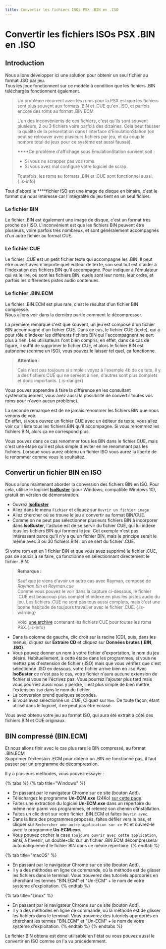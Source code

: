 ```yaml
---
title: Convertir les fichiers ISOs PSX .BIN en .ISO
---
```


# Convertir les fichiers ISOs PSX .BIN en .ISO

## Introduction

Nous allons développer ici une solution pour obtenir un seul fichier au format .ISO par jeu.  
Tous les jeux fonctionnent sur ce modèle à condition que les fichiers .BIN téléchargés fonctionnent également.


>Un problème récurrent avec les roms pour la PSX est que les fichiers sont plus souvent aux formats .BIN et .CUE qu'en .ISO, et parfois encore des roms au format .BIN.ECM
>
>L'un des inconvénients de ces fichiers, c'est qu'ils sont souvent plusieurs, 2 ou 3 fichiers voire parfois des dizaines. Cela peut fausser la qualité de la présentation dans l'interface d'EmulationStation \(on peut se retrouver avec plusieurs fichiers par jeu, et du coup le nombre total de jeux pour ce système est aussi faussé\).  
>  
>****Ce problème d'affichage sous EmulationStation survient soit :
>
>* Si vous ne scrapper pas vos roms.
>* Si vous avez mal configuré votre logiciel de scrap.
>
>Toutefois, les roms au formats .BIN et .CUE sont fonctionnel aussi.
{.is-info}

Tout d'abord le ****fichier ISO est une image de disque en binaire, c'est le format qui nous intéresse car l'intégralité du jeu tient en un seul fichier.

### Le fichier BIN

Le fichier .BIN est également une image de disque, c'est un format très proche de l'ISO. L'inconvénient est que les fichiers BIN peuvent être plusieurs, voire parfois très nombreux, et sont généralement accompagnés d'un autre fichier au format CUE.

### Le fichier CUE

Le fichier .CUE est un petit fichier texte qui accompagne les .BIN. Il peut être ouvert avec n'importe quel éditeur de texte, son seul but est d'aider à l'indexation des fichiers BIN qu'il accompagne. Pour indiquer à l'émulateur qui va le lire, où sont les fichiers BIN, quels sont leur noms, leur ordre, et parfois les différentes pistes audio contenues.

### Le fichier .BIN.ECM

Le fichier .BIN.ECM est plus rare, c'est le résultat d'un fichier BIN compressé.   
Nous allons voir dans la dernière partie comment le décompresser.

La première remarque c'est que souvent, un jeu est composé d'un fichier BIN accompagné d'un fichier CUE. Dans ce cas, le fichier CUE \(texte\), qui a pour rôle d'indexer les différents fichiers BIN qui l'accompagnent ne sert plus à rien. Les utilisateurs l'ont bien compris, en effet, dans ce cas de figure, il suffit de supprimer le fichier CUE, et alors le fichier BIN est autonome \(comme un ISO\), vous pouvez le laisser tel quel, ça fonctionne.


>**Attention :**
>
>Cela n'est pas toujours si simple : voyez à l'exemple 4b de ce tuto, il y a des fichiers CUE qui ne servent à rien, d'autres sont plus complets et donc importants.
{.is-danger}

Vous pouvez apprendre à faire la différence en les consultant systématiquement, vous avez aussi la possibilité de convertir toutes vos roms pour n'avoir aucun problème\).

La seconde remarque est de ne jamais renommer les fichiers BIN que nous venons de voir.  
En effet, si vous ouvrez un fichier CUE avec un éditeur de texte, vous allez voir qu'il liste tous les fichiers.BIN qu'il accompagne. Si vous renommez les fichiers BIN, alors ça ne correspond plus.  
  
Vous pouvez dans ce cas renommer tous les BIN dans le fichier CUE, mais c'est une étape qu'il est plus simple d'éviter en ne renommant pas les fichiers. Lorsque vous aurez obtenu un fichier ISO vous aurez la liberté de le renommer comme vous le souhaitez.

## Convertir un fichier BIN en ISO

Nous allons maintenant aborder la conversion des fichiers BIN en ISO. Pour cela, utilisé le logiciel [**IsoBuster**](http://www.isobuster.com/fr/) \(pour Windows, compatible Windows 10\), gratuit en version de démonstration.

* Ouvrez [**IsoBuster**](https://www.isobuster.com/fr/)
* Allez dans le menu `Fichier` et cliquez sur `Ouvrir un fichier image` 
* Allez chercher où se trouve le jeu à convertir au format BIN/CUE.
* Comme on ne peut pas sélectionner plusieurs fichiers BIN à incorporer dans **IsoBuster**, l'astuce est de se servir du fichier CUE, qui lui indexe tous les fichiers BIN qui forment le jeu. Cet exemple n'est pas intéressant parce qu'il n'y a qu'un fichier BIN, mais le principe serait le même avec 3 ou 30 fichiers BIN : on se sert du fichier .CUE.

Si votre rom est en 1 fichier BIN et que vous avez supprimé le fichier .CUE, pas de soucis à se faire, ça fonctionne en sélectionnant directement le fichier .BIN​.


>**Remarque :**
>
>Sauf que je viens d'avoir un autre cas avec Rayman, composé de _Rayman.bin_ et _Rayman.cue_   
>Comme vous pouvez le voir dans la capture ci-dessous, le fichier .CUE est beaucoup plus complet et indexe en plus les pistes audio du jeu. Les fichiers .CUE ne sont pas tous aussi complets, mais c'est une bonne habitude de toujours travailler avec le fichier .CUE.
{.is-warning}


>Voici [une archive](https://www.google.fr/search?q=cue_and_sbis) contenant les fichiers CUE pour toutes les roms PSX.​
{.is-info}

* Dans la colonne de gauche, clic droit sur la racine \[CD\], puis, dans les menus, cliquez sur **Extraire CD** et cliquez sur **Données brutes \(.BIN, .ISO\)**.
* Vous pouvez donner un nom à votre fichier d'exportation, le nom du jeu désiré.  Habituellement, à cette étape dans les programmes, si vous ne mettez pas d'extension de fichier \(.ISO\) mais que vous vérifiez que c'est sélectionné .ISO en dessous, votre fichier arrive bien en .iso Avec **IsoBuster** ce n'est pas le cas, votre fichier n'aura aucune extension de fichier si vous ne l'écrivez pas. Vous pourrez l'ajouter plus tard mais vous pourriez aussi vous y perdre, il est plus simple de bien mettre l'extension .iso dans le nom du fichier. 
* La conversion prend quelques secondes. 
* Si vous avez sélectionné un .CUE, Cliquez sur `Non`. De toute façon, étant utilisé dans le logiciel, il ne peut pas être écrasé. ​

Vous avez obtenu votre jeu au format ISO, qui aura été extrait à côté des fichiers BIN et CUE originaux.

## BIN compressé \(**BIN.ECM\)**

Et nous allons finir avec le cas plus rare le BIN compressé, au format .BIN.ECM  
Supprimer l'extension .ECM pour obtenir un .BIN ne fonctionne pas, il faut passer par un programme de décompression.

Il y a plusieurs méthodes, vous pouvez essayer :

{% tabs %}
{% tab title="Windows" %}
* En passant par le navigateur Chrome sur ce site \(bouton Add\). 
* Téléchargez le programme **Un-ECM.exe** \(24Ko\) [sur cette page](https://archive.org/details/ECMToolsV1.0).
* Faites une extraction du logiciel **Un-ECM.exe** dans un répertoire du même nom parmi vos programmes, et retenez son chemin d'installation.
* Faites un clic droit sur votre fichier .BIN.ECM et faites `Ouvrir avec`.
* Dans la liste des programmes proposés, faites défiler vers le bas, et cliquer sur `Rechercher une autre application sur ce PC` et ouvrez-le avec le programme **Un-ECM.exe**.
* Vous pouvez cocher la case `Toujours ouvrir avec cette application`, ainsi, à l'avenir, un double-clic sur un fichier .BIN.ECM décompressera automatiquement le fichier BIN dans ce même répertoire.
{% endtab %}

{% tab title="macOS" %}
* En passant par le navigateur Chrome sur ce site \(bouton Add\). 
* Il y a des méthodes en ligne de commande, où la méthode est de glisser les fichiers dans le terminal. Vous trouverez des tutoriels appropriés en cherchant les termes "BIN.ECM" et "Un-ECM" + le nom de votre système d'exploitation.
{% endtab %}

{% tab title="Linux" %}
* En passant par le navigateur Chrome sur ce site \(bouton Add\). 
* Il y a des méthodes en ligne de commande, où la méthode est de glisser les fichiers dans le terminal. Vous trouverez des tutoriels appropriés en cherchant les termes "BIN.ECM" et "Un-ECM" + le nom de votre système d'exploitation.
{% endtab %}
{% endtabs %}

Le fichier BIN obtenu est donc utilisable en l'état ou vous pouvez aussi le convertir en ISO comme on l'a vu précédemment.

